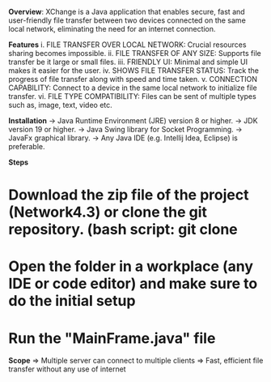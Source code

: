 **Overview**:
XChange is a Java application that enables secure, fast and user-friendly file transfer between two devices connected on the same local network, eliminating the need for an internet connection.

**Features**
i.   FILE TRANSFER OVER LOCAL NETWORK: Crucial resources sharing becomes impossible. 
ii.  FILE TRANSFER OF ANY SIZE: Supports file transfer be it large or small files.
iii. FRIENDLY UI: Minimal and simple UI makes it easier for the user.
iv.  SHOWS FILE TRANSFER STATUS: Track the progress of file transfer along with speed and time taken.
v.   CONNECTION CAPABILITY: Connect to a device in the same local network to initialize file transfer.
vi.  FILE TYPE COMPATIBILITY: Files can be sent of multiple types such as, image, text, video etc.

**Installation**
-> Java Runtime Environment (JRE) version 8 or higher.
-> JDK version 19 or higher.
-> Java Swing library for Socket Programming. 
-> JavaFx graphical library.
-> Any Java IDE (e.g. Intellij Idea, Eclipse) is preferable.

**Steps**
# Download the zip file of the project (Network4.3) or clone the git repository. (bash script: git clone <url of the repository>
# Open the folder in a workplace (any IDE or code editor) and make sure to do the initial setup
# Run the "MainFrame.java" file 

**Scope**
=> Multiple server can connect to multiple clients
=> Fast, efficient file transfer without any use of internet

